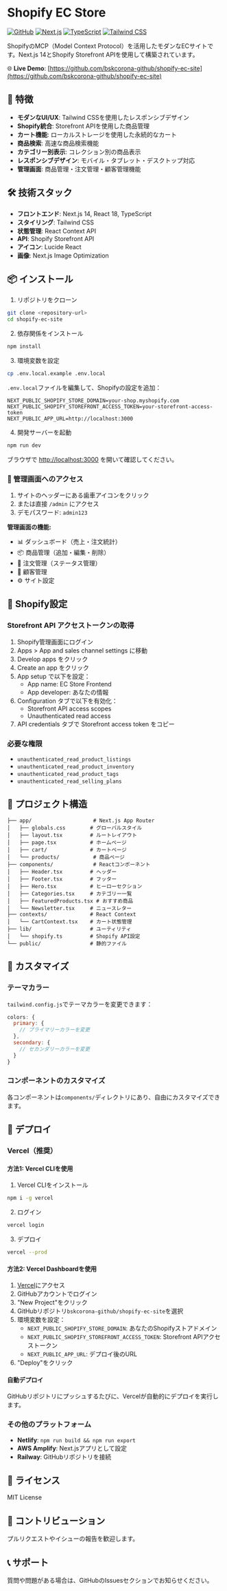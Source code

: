 # Shopify EC Store

[![GitHub](https://img.shields.io/github/license/bskcorona-github/shopify-ec-site)](https://github.com/bskcorona-github/shopify-ec-site)
[![Next.js](https://img.shields.io/badge/Next.js-14-black)](https://nextjs.org/)
[![TypeScript](https://img.shields.io/badge/TypeScript-5-blue)](https://www.typescriptlang.org/)
[![Tailwind CSS](https://img.shields.io/badge/Tailwind_CSS-3-38B2AC)](https://tailwindcss.com/)

ShopifyのMCP（Model Context Protocol）を活用したモダンなECサイトです。Next.js 14とShopify Storefront APIを使用して構築されています。

🌐 **Live Demo**: [https://github.com/bskcorona-github/shopify-ec-site](https://github.com/bskcorona-github/shopify-ec-site)

## 🚀 特徴

- **モダンなUI/UX**: Tailwind CSSを使用したレスポンシブデザイン
- **Shopify統合**: Storefront APIを使用した商品管理
- **カート機能**: ローカルストレージを使用した永続的なカート
- **商品検索**: 高速な商品検索機能
- **カテゴリー別表示**: コレクション別の商品表示
- **レスポンシブデザイン**: モバイル・タブレット・デスクトップ対応
- **管理画面**: 商品管理・注文管理・顧客管理機能

## 🛠️ 技術スタック

- **フロントエンド**: Next.js 14, React 18, TypeScript
- **スタイリング**: Tailwind CSS
- **状態管理**: React Context API
- **API**: Shopify Storefront API
- **アイコン**: Lucide React
- **画像**: Next.js Image Optimization

## 📦 インストール

1. リポジトリをクローン
```bash
git clone <repository-url>
cd shopify-ec-site
```

2. 依存関係をインストール
```bash
npm install
```

3. 環境変数を設定
```bash
cp .env.local.example .env.local
```

`.env.local`ファイルを編集して、Shopifyの設定を追加：

```env
NEXT_PUBLIC_SHOPIFY_STORE_DOMAIN=your-shop.myshopify.com
NEXT_PUBLIC_SHOPIFY_STOREFRONT_ACCESS_TOKEN=your-storefront-access-token
NEXT_PUBLIC_APP_URL=http://localhost:3000
```

4. 開発サーバーを起動
```bash
npm run dev
```

ブラウザで [http://localhost:3000](http://localhost:3000) を開いて確認してください。

### 🔧 管理画面へのアクセス

1. サイトのヘッダーにある歯車アイコンをクリック
2. または直接 `/admin` にアクセス
3. デモパスワード: `admin123`

**管理画面の機能:**
- 📊 ダッシュボード（売上・注文統計）
- 📦 商品管理（追加・編集・削除）
- 🛒 注文管理（ステータス管理）
- 👥 顧客管理
- ⚙️ サイト設定

## 🏪 Shopify設定

### Storefront API アクセストークンの取得

1. Shopify管理画面にログイン
2. Apps > App and sales channel settings に移動
3. Develop apps をクリック
4. Create an app をクリック
5. App setup で以下を設定：
   - App name: EC Store Frontend
   - App developer: あなたの情報
6. Configuration タブで以下を有効化：
   - Storefront API access scopes
   - Unauthenticated read access
7. API credentials タブで Storefront access token をコピー

### 必要な権限

- `unauthenticated_read_product_listings`
- `unauthenticated_read_product_inventory`
- `unauthenticated_read_product_tags`
- `unauthenticated_read_selling_plans`

## 📁 プロジェクト構造

```
├── app/                    # Next.js App Router
│   ├── globals.css        # グローバルスタイル
│   ├── layout.tsx         # ルートレイアウト
│   ├── page.tsx           # ホームページ
│   ├── cart/              # カートページ
│   └── products/           # 商品ページ
├── components/             # Reactコンポーネント
│   ├── Header.tsx         # ヘッダー
│   ├── Footer.tsx         # フッター
│   ├── Hero.tsx           # ヒーローセクション
│   ├── Categories.tsx     # カテゴリー一覧
│   ├── FeaturedProducts.tsx # おすすめ商品
│   └── Newsletter.tsx     # ニュースレター
├── contexts/              # React Context
│   └── CartContext.tsx    # カート状態管理
├── lib/                   # ユーティリティ
│   └── shopify.ts         # Shopify API設定
└── public/                # 静的ファイル
```

## 🎨 カスタマイズ

### テーマカラー

`tailwind.config.js`でテーマカラーを変更できます：

```javascript
colors: {
  primary: {
    // プライマリーカラーを変更
  },
  secondary: {
    // セカンダリーカラーを変更
  }
}
```

### コンポーネントのカスタマイズ

各コンポーネントは`components/`ディレクトリにあり、自由にカスタマイズできます。

## 🚀 デプロイ

### Vercel（推奨）

#### 方法1: Vercel CLIを使用

1. Vercel CLIをインストール
```bash
npm i -g vercel
```

2. ログイン
```bash
vercel login
```

3. デプロイ
```bash
vercel --prod
```

#### 方法2: Vercel Dashboardを使用

1. [Vercel](https://vercel.com)にアクセス
2. GitHubアカウントでログイン
3. "New Project"をクリック
4. GitHubリポジトリ`bskcorona-github/shopify-ec-site`を選択
5. 環境変数を設定：
   - `NEXT_PUBLIC_SHOPIFY_STORE_DOMAIN`: あなたのShopifyストアドメイン
   - `NEXT_PUBLIC_SHOPIFY_STOREFRONT_ACCESS_TOKEN`: Storefront APIアクセストークン
   - `NEXT_PUBLIC_APP_URL`: デプロイ後のURL
6. "Deploy"をクリック

#### 自動デプロイ

GitHubリポジトリにプッシュするたびに、Vercelが自動的にデプロイを実行します。

### その他のプラットフォーム

- **Netlify**: `npm run build && npm run export`
- **AWS Amplify**: Next.jsアプリとして設定
- **Railway**: GitHubリポジトリを接続

## 📝 ライセンス

MIT License

## 🤝 コントリビューション

プルリクエストやイシューの報告を歓迎します。

## 📞 サポート

質問や問題がある場合は、GitHubのIssuesセクションでお知らせください。
